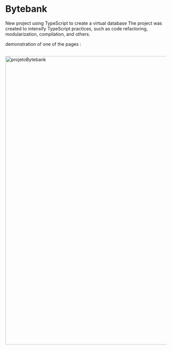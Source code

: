 # Bytebank


New project using TypeScript to create a virtual database
The project was created to intensify TypeScript practices, such as code refactoring, modularization, compilation, and others.

demonstration of one of the pages :  

##
<img width="1910" height="898" alt="projetoBytebank" src="https://github.com/user-attachments/assets/46123ebe-e3fe-4a02-8ebc-ffa34ae89b5b" />
